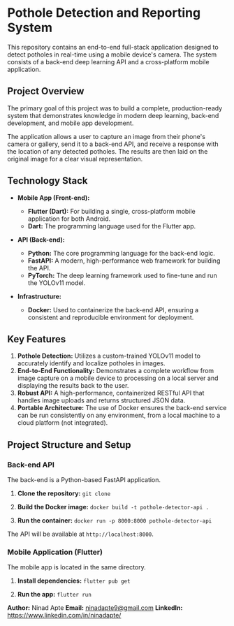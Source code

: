 # Pothole Detection and Reporting System

This repository contains an end-to-end full-stack application designed to detect potholes in real-time using a mobile device's camera. The system consists of a back-end deep learning API and a cross-platform mobile application.

## Project Overview

The primary goal of this project was to build a complete, production-ready system that demonstrates knowledge in modern deep learning, back-end development, and mobile app development. 

The application allows a user to capture an image from their phone's camera or gallery, send it to a back-end API, and receive a response with the location of any detected potholes. The results are then laid on the original image for a clear visual representation.

## Technology Stack

* **Mobile App (Front-end):**
    * **Flutter (Dart):** For building a single, cross-platform mobile application for both Android.
    * **Dart:** The programming language used for the Flutter app.

* **API (Back-end):**
    * **Python:** The core programming language for the back-end logic.
    * **FastAPI:** A modern, high-performance web framework for building the API.
    * **PyTorch:** The deep learning framework used to fine-tune and run the YOLOv11 model.

* **Infrastructure:**
    * **Docker:** Used to containerize the back-end API, ensuring a consistent and reproducible environment for deployment.

## Key Features

1.  **Pothole Detection:** Utilizes a custom-trained YOLOv11 model to accurately identify and localize potholes in images.
2.  **End-to-End Functionality:** Demonstrates a complete workflow from image capture on a mobile device to processing on a local server and displaying the results back to the user.
4.  **Robust API:** A high-performance, containerized RESTful API that handles image uploads and returns structured JSON data.
5.  **Portable Architecture:** The use of Docker ensures the back-end service can be run consistently on any environment, from a local machine to a cloud platform (not integrated).

## Project Structure and Setup

### Back-end API

The back-end is a Python-based FastAPI application.

1.  **Clone the repository:**
    `git clone`

2.  **Build the Docker image:**
    `docker build -t pothole-detector-api .`

3.  **Run the container:**
    `docker run -p 8000:8000 pothole-detector-api`

The API will be available at `http://localhost:8000`. 

### Mobile Application (Flutter)

The mobile app is located in the same directory.

1.  **Install dependencies:**
    `flutter pub get`

2.  **Run the app:**
    `flutter run`

**Author:** Ninad Apte
**Email:** ninadapte9@gmail.com
**LinkedIn:** https://www.linkedin.com/in/ninadapte/
